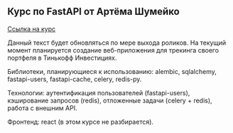 ## Курс по FastAPI от Артёма Шумейко
[Ссылка на курс](https://www.youtube.com/playlist?list=PLeLN0qH0-mCVQKZ8-W1LhxDcVlWtTALCS)

Данный текст будет обновляться по мере выхода роликов. На текущий момент планируется создание 
веб-приложения для трекинга своего портфеля в Тинькофф Инвестициях. 

Библиотеки, планирующиеся к использованию: alembic, sqlalchemy, fastapi-users, fastapi-cache, celery, redis-py.

Технологии: аутентификация пользователей (fastapi-users), кэширование запросов (redis), 
отложенные задачи (celery + redis), работа с внешним API.

Фронтенд: react (в этом курсе не разбирается).
